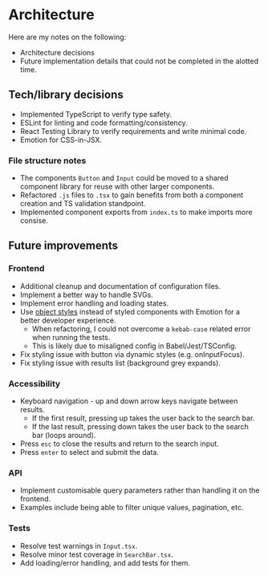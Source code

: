 # Architecture

Here are my notes on the following:

* Architecture decisions
* Future implementation details that could not be completed in the alotted time.

## Tech/library decisions

- Implemented TypeScript to verify type safety.
- ESLint for linting and code formatting/consistency.
- React Testing Library to verify requirements and write minimal code.
- Emotion for CSS-in-JSX.

### File structure notes

- The components `Button` and `Input` could be moved to a shared component library for reuse with other larger components.
- Refactored `.js` files to `.tsx` to gain benefits from both a component creation and TS validation standpoint.
- Implemented component exports from `index.ts` to make imports more consise.

## Future improvements

### Frontend

- Additional cleanup and documentation of configuration files.
- Implement a better way to handle SVGs.
- Implement error handling and loading states.
- Use [object styles](https://emotion.sh/docs/object-styles) instead of styled components with Emotion for a better developer experience.
  - When refactoring, I could not overcome a `kebab-case` related error when running the tests.
  - This is likely due to misaligned config in Babel/Jest/TSConfig.
- Fix styling issue with button via dynamic styles (e.g. onInputFocus).
- Fix styling issue with results list (background grey expands).

### Accessibility

- Keyboard navigation - up and down arrow keys navigate between results.
  - If the first result, pressing up takes the user back to the search bar.
  - If the last result, pressing down takes the user back to the search bar (loops around).
- Press `esc` to close the results and return to the search input.
- Press `enter` to select and submit the data.

### API

- Implement customisable query parameters rather than handling it on the frontend.
- Examples include being able to filter unique values, pagination, etc.

### Tests

- Resolve test warnings in `Input.tsx`.
- Resolve minor test coverage in `SearchBar.tsx`.
- Add loading/error handling, and add tests for them.
